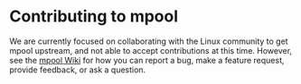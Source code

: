 # Contributing to mpool

We are currently focused on collaborating with the Linux community
to get mpool upstream, and not able to accept contributions at this time.
However, see the [mpool Wiki](https://github.com/hse-project/mpool/wiki)
for how you can report a bug,
make a feature request, provide feedback, or ask a question.

